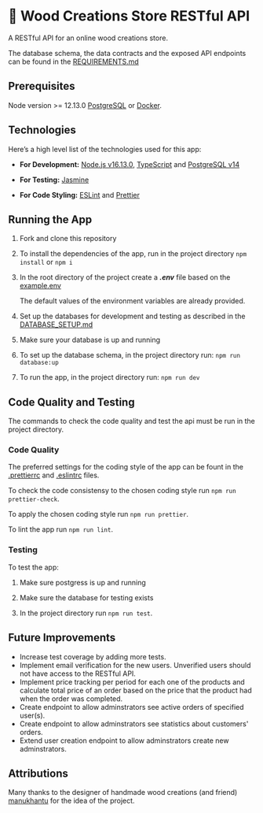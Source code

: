 # :rocket: Wood Creations Store RESTful API

A RESTful API for an online wood creations store.

The database schema, the data contracts and the exposed API endpoints can be found in the [REQUIREMENTS.md](https://github.com/katerina-tziala/api-wood-creations-store/blob/master/REQUIREMENTS.md)

## Prerequisites

Node version >= 12.13.0
[PostgreSQL](https://www.postgresql.org/) or [Docker](https://www.docker.com/).

## Technologies

Here’s a high level list of the technologies used for this app:

- **For Development:** [Node.js v16.13.0](https://nodejs.org/en/), [TypeScript](https://www.typescriptlang.org/) and [PostgreSQL v14](https://www.postgresql.org/download/)

- **For Testing:** [Jasmine](https://www.npmjs.com/package/jasmine)

- **For Code Styling:** [ESLint](https://eslint.org/) and [Prettier](https://prettier.io/)

## Running the App

1. Fork and clone this repository

2. To install the dependencies of the app, run in the project directory `npm install` or `npm i`

3. In the root directory of the project create a **_.env_** file based on the [example.env](https://github.com/katerina-tziala/api-wood-creations-store/blob/master/example.env)
   
   The default values of the environment variables are already provided.

4. Set up the databases for development and testing as described in the [DATABASE_SETUP.md](https://github.com/katerina-tziala/api-wood-creations-store/blob/master/DATABASE_SETUP.md)

5. Make sure your database is up and running

6. To set up the database schema, in the project directory run: `npm run database:up`

7. To run the app, in the project directory run: `npm run dev`

## Code Quality and Testing

The commands to check the code quality and test the api must be run in the project directory.

### Code Quality

The preferred settings for the coding style of the app can be fount in the [.prettierrc](https://github.com/katerina-tziala/api-wood-creations-store/blob/master/.prettierrc) and [.eslintrc](https://github.com/katerina-tziala/api-wood-creations-store/blob/master/.eslintrc) files.

To check the code consistensy to the chosen coding style run `npm run prettier-check`.

To apply the chosen coding style run `npm run prettier`.

To lint the app run `npm run lint`.

### Testing

To test the app:

1. Make sure postgress is up and running

2. Make sure the database for testing exists

3. In the project directory run `npm run test`.

## Future Improvements
- Increase test coverage by adding more tests.
- Implement email verification for the new users. Unverified users should not have access to the RESTful API.
- Implement price tracking per period for each one of the products and calculate total price of an order based on the price that the product had when the order was completed.
- Create endpoint to allow adminstrators see active orders of specified user(s).
- Create endpoint to allow adminstrators see statistics about customers' orders.
- Extend user creation endpoint to allow adminstrators create new adminstrators.

## Attributions
Many thanks to the designer of handmade wood creations (and friend) [manukhantu](https://www.instagram.com/manukhantu/) for the idea of the project.
